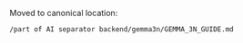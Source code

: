 <!-- Pointer for GEMMA3N_READY.md -->

Moved to canonical location:

`/part of AI separator backend/gemma3n/GEMMA_3N_GUIDE.md`
